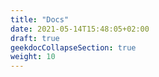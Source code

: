 ```yaml
---
title: "Docs"
date: 2021-05-14T15:48:05+02:00
draft: true
geekdocCollapseSection: true
weight: 10
---
```


